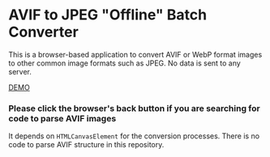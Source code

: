 # AVIF to JPEG "Offline" Batch Converter
This is a browser-based application to convert AVIF or WebP format images to other common image formats such as JPEG.
No data is sent to any server.

<a href="https://gitcobra.github.io/avif2jpeg/dist/">DEMO</a>

### Please click the browser's back button if you are searching for code to parse AVIF images
It depends on `HTMLCanvasElement` for the conversion processes. There is no code to parse AVIF structure in this repository.

